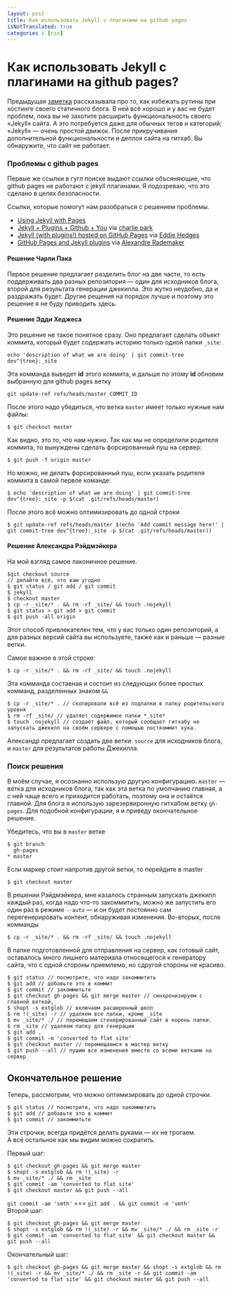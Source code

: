 ```yaml
---
layout: post
title: Как использовать Jekyll с плагинами на github pages
isNotTranslated: true
categories : [css]
---
```


Как использовать Jekyll с плагинами на github pages?
================

Предыдущая [заметка](/ghpages-sync/) рассказывала про то, как избежать рутины при хостинге своего статичного блога. В ней всё хорошо и у вас не будет проблем, пока вы не захотите расширить функциональность своего «Jekyll» сайта. А это потребуется даже для обычных тегов и категорий; «Jekyll» — очень простой движок. После прикручивания дополнительной функциональности и деплоя сайта на гитхаб. Вы обнаружите, что сайт не работает.

### Проблемы с github pages ###

Первые же ссылки в гугл поиске выдают ссылки объсяняющие, что github pages не работают с jekyll плагинами. Я подозреваю, что это сделано в целях безопасности.

Ссылки, которые помогут нам разобраться с решением проблемы.

* [Using Jekyll with Pages](https://help.github.com/articles/using-jekyll-with-pages)
* [Jekyll + Plugins + Github + You](http://charliepark.org/jekyll-with-plugins/) via [charlie park](http://charliepark.org/)
* [Jekyll (with plugins!) hosted on GitHub Pages](http://edhedges.com/blog/2012/07/30/jekyll-with-plugins-hosted-on-github-pages/) via [Eddie Hedges](http://edhedges.com/)
* [GitHub Pages and Jekyll plugins](http://arademaker.github.com/blog/2011/12/01/github-pages-jekyll-plugins.html) via [Alexandre Rademaker](http://arademaker.github.com/)

#### Решение Чарли Пака ####

Первое решение предлагает разделить блог на две части, то есть поддерживать два разных репозитория — один для исходников блога, второй для результата генерации джекилла. Это жутко неудобно, да и раздражать будет. Другие рещения на порядок лучше и поэтому это решение я не буду приводить здесь.

#### Решение Эдди Хеджеса ####

Это решение не такое понятное сразу. Оно предлагает сделать объект коммита, который будет содержать историю только одной папки `_site`:
    
    echo 'description of what we are doing' | git commit-tree dev^{tree}:_site

Эта комманда выведет **id** этого коммита, и дальше по этому **id** обновим выбранную для github pages ветку 

    git update-ref refs/heads/master COMMIT_ID

После этого надо убедиться, что ветка `master` имеет только нужные нам файлы:

    $ git checkout master

Как видно, это то, что нам нужно. Так как мы не определили родителя коммита, то вынуждены сделать форсированный пуш на сервер:

    $ git push -f origin master

Но можно, не делать форсированный пуш, если указать родителя коммита в самой первое команде:

    $ echo 'description of what we are doing' | git commit-tree dev^{tree}:_site -p $(cat .git/refs/heads/master)

После этого всё можно оптимизировать до одной строки
    
    $ git update-ref refs/heads/master $(echo 'Add commit message here!' | git commit-tree dev^{tree}:_site -p $(cat .git/refs/heads/master))


#### Решение Александра Рэйдмэйкера ####

На мой взгляд самое лаконичное решение.

    $git checkout source
    // делайте всё, что вам угодно
    $ git status / git add / git commit
    $ jekyll
    $ checkout master
    $ cp -r _site/* . && rm -rf _site/ && touch .nojekyll
    $ git status > git add > git commit
    $ git push -all origin

Этот способ привлекателен тем, что у вас только один репозиторий, а для разных версий сайта вы используете, также как и раньше — разные ветки.

Самое важное в этой строке: 

    $ cp -r _site/* . && rm -rf _site/ && touch .nojekyll

Эта комманда составная и состоит из следующих более простых комманд, разделенных знаком `&&`

    $ cp -r _site/* . // скопировали всё из подпапки в папку родительского уровня
    $ rm -rf _site/ // удаляет содержимое папки *_site*
    $ touch .nojekyll // создаёт файл, который сообщает гитхабу не запускать джекилл на своём сервере с помощью посткоммит хука.



Александр предлагает создать две ветки: `source` для исходников блога, и `master` для результатов работы Джекилла.

### Поиск решения ###

В моём случае, я осознанно использую другую конфигурацию. `master` — ветка для исходников блога, так как эта ветка по умолчанию главная, а с ней чаще всего и приходится работать, поэтому она и остаётся главной. Для блога я использую зарезервиронную гитхабом ветку `gh-pages`. Для подобной конфигурации, я и приведу окончательное решение.

Убедитесь, что вы в `master` ветке

    $ git branch
      gh-pages
    * master

Если маркер стоит напротив другой ветки, то перейдите в master

    $ git checkout master

В решении Рэйдмэйкера, мне казалось странным запускать джекилл каждый раз, когда надо что-то закоммитить, можно же запустить его один раз в режиме `--auto` — и он будет постоянно сам перегенерировать контент, обнаруживая изменения. Во-вторых, после комманды
    
    $ cp -r _site/* . && rm -rf _site/ && touch .nojekyll

В папке подготовленной для отправления на сервер, как готовый сайт, оставалось много лишнего материала относящегося к генератору сайта, что с одной стороны приемлемо, но  сдругой стороны не красиво.

    $ git status // посмотрите, что надо закоммитить
    $ git add // добавьте это в коммит
    $ git commit // закоммитьте
    $ git checkout gh-pages && git merge master // синхронизируем с главной веткой,
    $ shopt -s extglob // включаем расширенный шелл
    $ rm !(_site) -r // удаляем все папки, кроме _site
    $ mv _site/* ./ // перемещаем сгенерированный сайт в корень папки.
    $ rm _site // удаляем папку для генерации
    $ git add .
    $ git commit -m 'converted to flat site' 
    $ git checkout master // перемещаемся в мастер ветку
    $ git push --all // пушим все изменения вместе со всеми ветками на сервер


Окончательное решение
-----------------------------

Теперь, рассмотрим, что можно оптимизировать до одной строчки.

    $ git status // посмотрите, что надо закоммитить
    $ git add // добавьте это в коммит
    $ git commit // закоммитьте

Эти строчки, всегда придётся делать руками — их не трогаем.  
А всё остальное как мы видим можно сократить.

Первый шаг:

    $ git checkout gh-pages && git merge master 
    $ shopt -s extglob && rm !(_site) -r
    $ mv _site/* ./ && rm _site
    $ git commit -am 'converted to flat site' 
    $ git checkout master && git push --all


`git commit -am 'smth'` === `git add . && git commit -m 'smth'`  
Второй шаг:

    $ git checkout gh-pages && git merge master  
    $ shopt -s extglob && rm !(_site) -r && mv _site/* ./ && rm _site -r
    $ git commit -am 'converted to flat site' && git checkout master && git push --all

Окончательный шаг:

    $ git checkout gh-pages && git merge master && shopt -s extglob && rm !(_site) -r && mv _site/* ./ && rm _site -r && git commit -am 'converted to flat site' && git checkout master && git push --all








